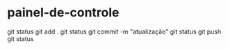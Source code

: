 # painel-de-controle
git status
git add . 
git status
git commit -m "atualização"
git status
git push
git status